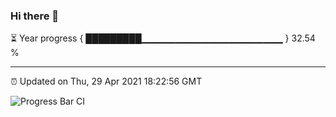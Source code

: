 ### Hi there 👋

⏳ Year progress { █████████▁▁▁▁▁▁▁▁▁▁▁▁▁▁▁▁▁▁▁▁▁ } 32.54 %

---

⏰ Updated on Thu, 29 Apr 2021 18:22:56 GMT

![Progress Bar CI](https://github.com/liununu/liununu/workflows/Progress%20Bar%20CI/badge.svg)
